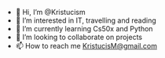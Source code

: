 - 👋 Hi, I’m @Kristucism
- 👀 I’m interested in IT, travelling and reading
- 🌱 I’m currently learning Cs50x and Python
- 💞️ I’m looking to collaborate on projects
- 📫 How to reach me KristucisM@gmail.com

<!---
Kristucism/Kristucism is a ✨ special ✨ repository because its `README.md` (this file) appears on your GitHub profile.
You can click the Preview link to take a look at your changes.
--->
